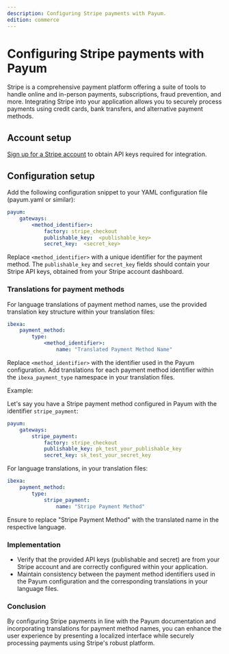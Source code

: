 ```yaml
---
description: Configuring Stripe payments with Payum.
edition: commerce
---
```


# Configuring Stripe payments with Payum

Stripe is a comprehensive payment platform offering a suite of tools to handle online and in-person payments, subscriptions, fraud prevention, and more.
Integrating Stripe into your application allows you to securely process payments using credit cards, bank transfers, and alternative payment methods.

## Account setup

[Sign up for a Stripe account](https://dashboard.stripe.com/register) to obtain API keys required for integration.

## Configuration setup

Add the following configuration snippet to your YAML configuration file (payum.yaml or similar):

```yaml
payum:
    gateways:
        <method_identifier>:
            factory: stripe_checkout
            publishable_key:  <publishable_key>
            secret_key:  <secret_key>

```

Replace `<method_identifier>` with a unique identifier for the payment method.
The `publishable_key` and `secret_key` fields should contain your Stripe API keys, obtained from your Stripe account dashboard.

### Translations for payment methods

For language translations of payment method names, use the provided translation key structure within your translation files:

```yaml
ibexa:
    payment_method:
        type:
            <method_identifier>:
                name: "Translated Payment Method Name"

```

Replace `<method_identifier>` with the identifier used in the Payum configuration.
Add translations for each payment method identifier within the `ibexa_payment_type` namespace in your translation files.

Example:

Let's say you have a Stripe payment method configured in Payum with the identifier `stripe_payment`:

```yaml
payum:
    gateways:
        stripe_payment:
            factory: stripe_checkout
            publishable_key: pk_test_your_publishable_key
            secret_key: sk_test_your_secret_key

```

For language translations, in your translation files:

```yaml
ibexa:
    payment_method:
        type:
            stripe_payment:
                name: "Stripe Payment Method"

```

Ensure to replace "Stripe Payment Method" with the translated name in the respective language.

### Implementation

- Verify that the provided API keys (publishable and secret) are from your Stripe account and are correctly configured within your application.
- Maintain consistency between the payment method identifiers used in the Payum configuration and the corresponding translations in your language files.

### Conclusion

By configuring Stripe payments in line with the Payum documentation and incorporating translations for payment method names, you can enhance the user experience by presenting a localized interface while securely processing payments using Stripe's robust platform.
